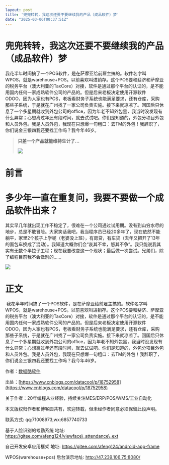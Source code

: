 ```yaml
---
layout: post
title: '兜兜转转，我这次还要不要继续我的产品（成品软件）梦'
date: "2025-03-06T00:37:51Z"
---
```

兜兜转转，我这次还要不要继续我的产品（成品软件）梦
=========================

我花半年时间搞了一个POS软件，是在萨摩亚给前雇主搞的。软件名字叫WPOS，就是warehouse+POS。以前喜欢叫进销存。这个POS要和斐济和萨摩亚的税务平台（澳大利亚的TaxCore）对接，软件是通过那个平台的认证的，是不能用国内任何一家成熟软件公司的产品的。但是后来老板决定使用开源软件ODOO，因为人家也有POS，老板看财务子系统也能满足要求，还有仓库，采购那些子系统，于是就在广州找了一家公司负责实施。接下来就凉凉了。回国后只休息了一个多星期就收到外包公司的office，因为年老不知外包黑，我当时没发现有什么异常；心想离过年还有段时间，就去试试吧。你们是知道的，外包分项目外包和人员外包。我是人员外包，我现在只想爆一句粗口：去TM的外包！我辞职了，你们说金三银四我还要找工作吗？我今年46岁。

> **只差一个产品就能维持生计了...**
> 
> ![](https://img2024.cnblogs.com/blog/124467/202503/124467-20250305160126800-1918077191.jpg)

前言
==

多少年一直在重复问，我要不要做一个成品软件出来？
========================

其实早几年就出现工作不稳定了，很难在一个公司通过试用期。没有到山穷水尽的地步，总是不敢冒险。大家笑话我吧，我当程序员已经20多年了，现在依然不能躺平，家里2个孩子上学呢（老婆没上班），有房贷，有车贷（去年又把开了13年的面包车换成了混动）。我知道大概你们会“哀其不幸，怒其不争”。我只能说我其实有无数个半拉子工程；现在我要改变这一个现状；最后做一次尝试。兄弟们，除了编程目前我不会做别的......  

![](https://img2024.cnblogs.com/blog/124467/202503/124467-20250305160456929-1698160242.png)

正文
==

 我花半年时间搞了一个POS软件，是在萨摩亚给前雇主搞的。软件名字叫WPOS，就是warehouse+POS。以前喜欢叫进销存。这个POS要和斐济、萨摩亚的税务平台（澳大利亚的TaxCore）对接，软件是通过那个平台的认证的，是不能用国内任何一家成熟软件公司的产品的。但是后来老板决定使用开源软件ODOO，因为人家也有POS，老板看财务子系统也能满足要求，还有仓库，采购那些子系统，于是就在广州找了一家公司负责实施。接下来就凉凉了。回国后只休息了一个多星期就收到外包公司的office，因为年老不知外包黑，我当时没发现有什么异常；心想离过年还有段时间，就去试试吧。你们是知道的，外包分项目外包和人员外包。我是人员外包，我现在只想爆一句粗口：去TM的外包！我辞职了，你们说金三银四我还要找工作吗？我今年46岁。

作者：[数据酷软件](https://www.cnblogs.com/datacool/)

出处：[https://www.cnblogs.com/datacool/p/18752958](https://www.cnblogs.com/datacool/p/18752958)

关于作者：20年编程从业经验，持续关注MES/ERP/POS/WMS/工业自动化

本文版权归作者和博客园共有，欢迎转载，但未经作者同意必须保留此段声明。

联系方式: qq:71008973;wx:6857740733

基于人脸识别的考勤系统 地址: https://gitee.com/afeng124/viewface\_attendance\_ext

自己开发安卓应用框架 地址: https://gitee.com/afeng124/android-app-frame

WPOS(warehouse+pos) 后台演示地址: http://47.239.106.75:8080/